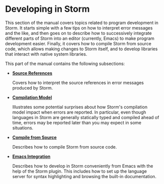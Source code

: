 Developing in Storm
===================

This section of the manual covers topics related to program development in Storm. It starts simple
with a few tips on how to interpret error messages and the like, and then goes on to describe how to
successively integrate different parts of Storm into an editor (currently, Emacs) to make program
development easier. Finally, it covers how to compile Storm from source code, which allows making
changes to Storm itself, and to develop libraries that interact with native system libraries.

This part of the manual contains the following subsections:

- [**Source References**](md:Source_References)

  Covers how to interpret the source references in error messages produced by Storm.

- [**Compilation Model**](md:Compilation_Model)

  Illustrates some potential surprises about how Storm's compilation model impact when errors are
  reported. In particular, even though languages in Storm are generally statically typed and
  compiled ahead of time, errors may be reported later than you may expect in some situations.

- [**Compile from Source**](md:Compile_from_Source)

  Describes how to compile Storm from source code.

- [**Emacs Integration**](md:Emacs_Integration)

  Describes how to develop in Storm conveniently from Emacs with the help of the Storm plugin. This
  includes how to set up the language server for syntax highlighting and browsing the built-in
  documentation.
